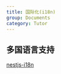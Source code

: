 ```yaml
---
title: 国际化(i18n)
group: Documents
category: Tutor
---
```


## 多国语言支持

[nestjs-i18n](https://nestjs-i18n.com/)
